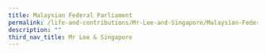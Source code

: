 ```yaml
---
title: Malaysian Federal Parliament
permalink: /life-and-contributions/Mr-Lee-and-Singapore/Malaysian-Federal-Parliament
description: ""
third_nav_title: Mr Lee & Singapore
---
```

